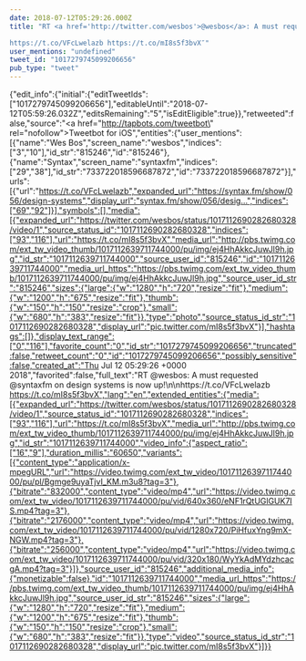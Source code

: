 ```yaml
---
date: 2018-07-12T05:29:26.000Z
title: "RT <a href='http://twitter.com/wesbos'>@wesbos</a>: A must requested <a href='http://twitter.com/syntaxfm'>@syntaxfm</a> on design systems is now up!

https://t.co/VFcLwelazb https://t.co/mI8s5f3bvX″"
user_mentions: "undefined"
tweet_id: "1017279745099206656"
pub_type: "tweet"
---
```

{"edit_info":{"initial":{"editTweetIds":["1017279745099206656"],"editableUntil":"2018-07-12T05:59:26.032Z","editsRemaining":"5","isEditEligible":true}},"retweeted":false,"source":"<a href=\"http://tapbots.com/tweetbot\" rel=\"nofollow\">Tweetbot for iΟS</a>","entities":{"user_mentions":[{"name":"Wes Bos","screen_name":"wesbos","indices":["3","10"],"id_str":"815246","id":"815246"},{"name":"Syntax","screen_name":"syntaxfm","indices":["29","38"],"id_str":"733722018596687872","id":"733722018596687872"}],"urls":[{"url":"https://t.co/VFcLwelazb","expanded_url":"https://syntax.fm/show/056/design-systems","display_url":"syntax.fm/show/056/desig…","indices":["69","92"]}],"symbols":[],"media":[{"expanded_url":"https://twitter.com/wesbos/status/1017112690282680328/video/1","source_status_id":"1017112690282680328","indices":["93","116"],"url":"https://t.co/mI8s5f3bvX","media_url":"http://pbs.twimg.com/ext_tw_video_thumb/1017112639711744000/pu/img/ej4HhAkkcJuwJl9h.jpg","id_str":"1017112639711744000","source_user_id":"815246","id":"1017112639711744000","media_url_https":"https://pbs.twimg.com/ext_tw_video_thumb/1017112639711744000/pu/img/ej4HhAkkcJuwJl9h.jpg","source_user_id_str":"815246","sizes":{"large":{"w":"1280","h":"720","resize":"fit"},"medium":{"w":"1200","h":"675","resize":"fit"},"thumb":{"w":"150","h":"150","resize":"crop"},"small":{"w":"680","h":"383","resize":"fit"}},"type":"photo","source_status_id_str":"1017112690282680328","display_url":"pic.twitter.com/mI8s5f3bvX"}],"hashtags":[]},"display_text_range":["0","116"],"favorite_count":"0","id_str":"1017279745099206656","truncated":false,"retweet_count":"0","id":"1017279745099206656","possibly_sensitive":false,"created_at":"Thu Jul 12 05:29:26 +0000 2018","favorited":false,"full_text":"RT @wesbos: A must requested @syntaxfm on design systems is now up!\n\nhttps://t.co/VFcLwelazb https://t.co/mI8s5f3bvX","lang":"en","extended_entities":{"media":[{"expanded_url":"https://twitter.com/wesbos/status/1017112690282680328/video/1","source_status_id":"1017112690282680328","indices":["93","116"],"url":"https://t.co/mI8s5f3bvX","media_url":"http://pbs.twimg.com/ext_tw_video_thumb/1017112639711744000/pu/img/ej4HhAkkcJuwJl9h.jpg","id_str":"1017112639711744000","video_info":{"aspect_ratio":["16","9"],"duration_millis":"60650","variants":[{"content_type":"application/x-mpegURL","url":"https://video.twimg.com/ext_tw_video/1017112639711744000/pu/pl/Bgmge9uyaTjvI_KM.m3u8?tag=3"},{"bitrate":"832000","content_type":"video/mp4","url":"https://video.twimg.com/ext_tw_video/1017112639711744000/pu/vid/640x360/eNF1rQtUGlGUK7IS.mp4?tag=3"},{"bitrate":"2176000","content_type":"video/mp4","url":"https://video.twimg.com/ext_tw_video/1017112639711744000/pu/vid/1280x720/PiHfuxYng9mX-NGW.mp4?tag=3"},{"bitrate":"256000","content_type":"video/mp4","url":"https://video.twimg.com/ext_tw_video/1017112639711744000/pu/vid/320x180/WyYkAdMYdzhcacgA.mp4?tag=3"}]},"source_user_id":"815246","additional_media_info":{"monetizable":false},"id":"1017112639711744000","media_url_https":"https://pbs.twimg.com/ext_tw_video_thumb/1017112639711744000/pu/img/ej4HhAkkcJuwJl9h.jpg","source_user_id_str":"815246","sizes":{"large":{"w":"1280","h":"720","resize":"fit"},"medium":{"w":"1200","h":"675","resize":"fit"},"thumb":{"w":"150","h":"150","resize":"crop"},"small":{"w":"680","h":"383","resize":"fit"}},"type":"video","source_status_id_str":"1017112690282680328","display_url":"pic.twitter.com/mI8s5f3bvX"}]}}
